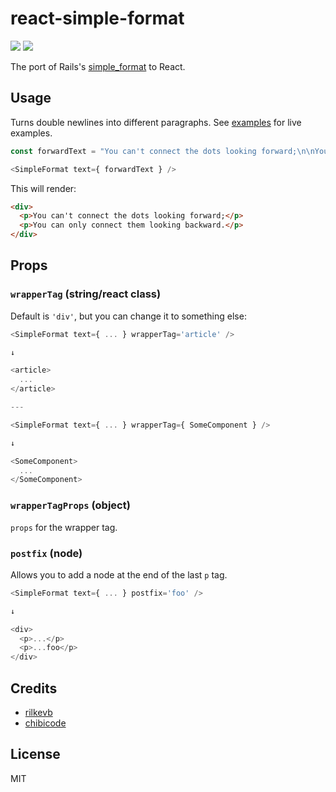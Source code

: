 # react-simple-format
[![](https://img.shields.io/travis/rilkevb/react-simple-format.svg)](https://travis-ci.org/rilkevb/react-simple-format) [![](https://img.shields.io/npm/v/react-simple-format.svg)](https://www.npmjs.com/package/react-simple-format)

The port of Rails's [simple_format](http://api.rubyonrails.org/classes/ActionView/Helpers/TextHelper.html#method-i-simple_format) to React.

## Usage

Turns double newlines into different paragraphs. See [examples](examples) for live examples.

```js
const forwardText = "You can't connect the dots looking forward;\n\nYou can only connect them looking backward."

<SimpleFormat text={ forwardText } />
```

This will render:

```html
<div>
  <p>You can't connect the dots looking forward;</p>
  <p>You can only connect them looking backward.</p>
</div>
```

## Props

### `wrapperTag` (string/react class)

Default is `'div'`, but you can change it to something else:

```js
<SimpleFormat text={ ... } wrapperTag='article' />

↓

<article>
  ...
</article>

---

<SimpleFormat text={ ... } wrapperTag={ SomeComponent } />

↓

<SomeComponent>
  ...
</SomeComponent>
```

### `wrapperTagProps` (object)

`props` for the wrapper tag.

### `postfix` (node)

Allows you to add a node at the end of the last `p` tag.


```js
<SimpleFormat text={ ... } postfix='foo' />

↓

<div>
  <p>...</p>
  <p>...foo</p>
</div>
```

## Credits

- [rilkevb](http://github.com/rilkevb)
- [chibicode](http://github.com/chibicode)

## License

MIT
